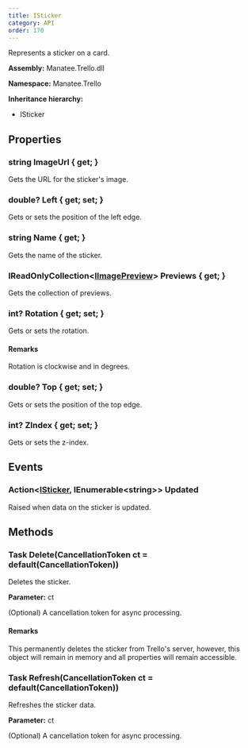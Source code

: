 ```yaml
---
title: ISticker
category: API
order: 170
---
```


Represents a sticker on a card.

**Assembly:** Manatee.Trello.dll

**Namespace:** Manatee.Trello

**Inheritance hierarchy:**

- ISticker

## Properties

### string ImageUrl { get; }

Gets the URL for the sticker&#39;s image.

### double? Left { get; set; }

Gets or sets the position of the left edge.

### string Name { get; }

Gets the name of the sticker.

### IReadOnlyCollection&lt;[IImagePreview](../IImagePreview#iimagepreview)&gt; Previews { get; }

Gets the collection of previews.

### int? Rotation { get; set; }

Gets or sets the rotation.

#### Remarks

Rotation is clockwise and in degrees.

### double? Top { get; set; }

Gets or sets the position of the top edge.

### int? ZIndex { get; set; }

Gets or sets the z-index.

## Events

### Action&lt;[ISticker](../ISticker#isticker), IEnumerable&lt;string&gt;&gt; Updated

Raised when data on the sticker is updated.

## Methods

### Task Delete(CancellationToken ct = default(CancellationToken))

Deletes the sticker.

**Parameter:** ct

(Optional) A cancellation token for async processing.

#### Remarks

This permanently deletes the sticker from Trello&#39;s server, however, this object will remain in memory and all properties will remain accessible.

### Task Refresh(CancellationToken ct = default(CancellationToken))

Refreshes the sticker data.

**Parameter:** ct

(Optional) A cancellation token for async processing.

